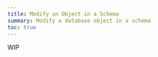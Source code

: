 ```yaml
---
title: Modify an Object in a Schema
summary: Modify a database object in a schema
toc: true
---
```


WIP